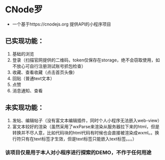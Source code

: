 # CNode罗
* 一个基于https://cnodejs.org 提供API的小程序项目

## 已实现功能：
1. 基础的浏览
2. 登录（扫描官网提供的二维码，token仅保存在storage，绝不会窃取使用，如不放心可自行注册测试账号抓包检查）
3. 收藏、查看收藏（点击首页头像）
4. 回贴（普通text文本）
5. 点赞
6. 消息通知、查看

## 未实现功能：
1. 发帖、编辑帖子（没有富文本编辑插件，同时个人小程序无法嵌入web-view）
2. 富文本较好的渲染（虽然采用了wxParse来渲染从服务器拉下来的html，但是转换并不尽人意，比如代码块的html代码有时候也会直接被渲染成wxml。。换行符只有在text标签才生效，但是text标签只能嵌入text标签。。。）

### 该项目仅是用于本人对小程序进行探索的DEMO，不作于任何用途
